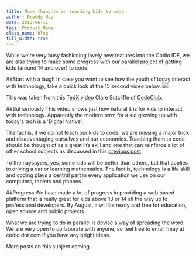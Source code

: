 ```yaml
---
title: More thoughts on teaching kids to code
author: Freddy May
date: 2013-06-11
tags: Product News
class_name: blog
full_width: true
---
```


While we're very busy fashioning lovely new features into the Codio IDE, we are also trying to make some progress with our parallel project of getting kids (around 14 and over) to code.

##Start with a laugh
In case you want to see how the youth of today interact with technology, take a quick look at the 15 second video below.
  <a href="http://www.youtube.com/v/OyGa9SC-MXQ?autoplay=1" class="fancybox fancybox.iframe" id="video">
    <img src="//i3.ytimg.com/vi/OyGa9SC-MXQ/mqdefault.jpg">
  </a>

This was taken from this [TedX video](http://www.youtube.com/v/ng7sf2_peFg?autoplay=1) Clare Sutcliffe of [CodeClub](http://codeclub.org.uk/).

##But seriously
This video shows just how natural it is for kids to interact with technology. Apparently the modern term for a kid growing up with today's tech is a 'Digital Native'.

The fact is, if we do not teach our kids to code, we are missing a major trick and  disadvantaging ourselves and our economies. Teaching them to code should be thought of as a great life skill and one that can reinforce a lot of other school subjects as discussed in this [previous post](/blog/2013/04/coding-art-math/).

To the naysayers, yes, some kids will be better than others, but that applies to driving a car or learning mathematics. The fact is, technology is a life skill and coding plays a central part in every application we use on our computers, tablets and phones.


##Progress
We have made a lot of progress in providing a web based platform that is really great for kids above 13 or 14 all the way up to professional developers. By August, it will be ready and free for education, open source and public projects.

What we are trying to do in parallel is devise a way of spreading the word. We are very open to collaborate with anyone, so feel free to email fmay at codio dot com if you have any bright ideas.

More posts on this subject coming.




